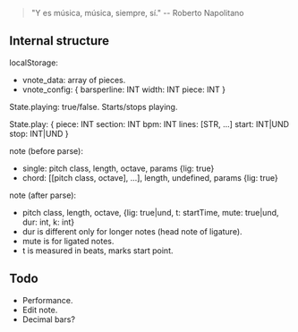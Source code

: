 > "Y es música, música, siempre, sí." -- Roberto Napolitano

## Internal structure

localStorage:
- vnote_data: array of pieces.
- vnote_config: {
   barsperline: INT
   width: INT
   piece: INT
}

State.playing: true/false. Starts/stops playing.

State.play: {
   piece:   INT
   section: INT
   bpm:     INT
   lines: [STR, ...]
   start: INT|UND
   stop:  INT|UND
}

note (before parse):
- single: pitch class, length, octave, params {lig: true}
- chord: [[pitch class, octave], ...], length, undefined, params {lig: true}

note (after parse):
- pitch class, length, octave, {lig: true|und, t: startTime, mute: true|und, dur: int, k: int}
- dur is different only for longer notes (head note of ligature).
- mute is for ligated notes.
- t is measured in beats, marks start point.

## Todo

- Performance.
- Edit note.
- Decimal bars?
